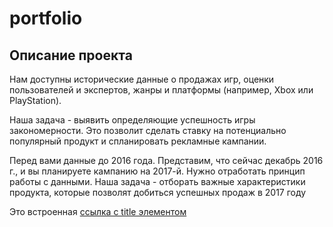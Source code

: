 # portfolio

## Описание проекта
Нам доступны исторические данные о продажах игр, оценки пользователей и экспертов, жанры и платформы (например, Xbox или PlayStation).

Наша задача - выявить определяющие успешность игры закономерности. Это позволит сделать ставку на потенциально популярный продукт и спланировать рекламные кампании.

Перед вами данные до 2016 года. Представим, что сейчас декабрь 2016 г., и вы планируете кампанию на 2017-й. Нужно отработать принцип работы с данными. Наша задача - отборать важные характеристики продукта, которые позволят добиться успешных продаж в 2017 году

Это встроенная [ссылка с title элементом](https://github.com/Touranna/portfolio/tree/main/Projet1 "Я ссылка")
